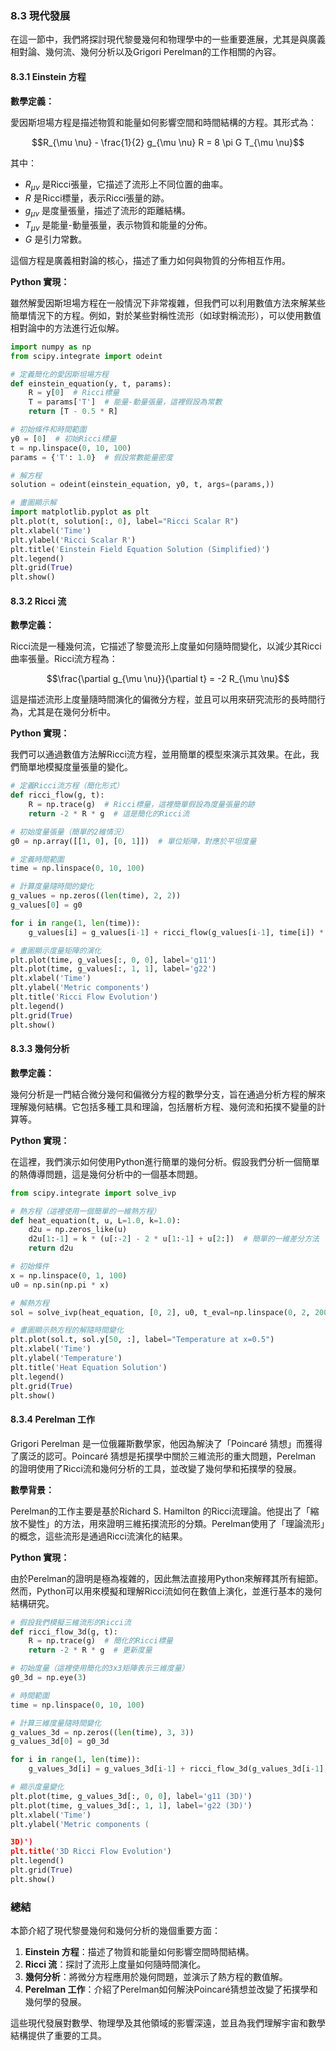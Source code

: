 ### 8.3 現代發展

在這一節中，我們將探討現代黎曼幾何和物理學中的一些重要進展，尤其是與廣義相對論、幾何流、幾何分析以及Grigori Perelman的工作相關的內容。

#### 8.3.1 Einstein 方程

**數學定義：**

愛因斯坦場方程是描述物質和能量如何影響空間和時間結構的方程。其形式為：


```math
R_{\mu \nu} - \frac{1}{2} g_{\mu \nu} R = 8 \pi G T_{\mu \nu}
```

其中：
-  $`R_{\mu \nu}`$  是Ricci張量，它描述了流形上不同位置的曲率。
-  $`R`$  是Ricci標量，表示Ricci張量的跡。
-  $`g_{\mu \nu}`$  是度量張量，描述了流形的距離結構。
-  $`T_{\mu \nu}`$  是能量-動量張量，表示物質和能量的分佈。
-  $`G`$  是引力常數。

這個方程是廣義相對論的核心，描述了重力如何與物質的分佈相互作用。

**Python 實現：**

雖然解愛因斯坦場方程在一般情況下非常複雜，但我們可以利用數值方法來解某些簡單情況下的方程。例如，對於某些對稱性流形（如球對稱流形），可以使用數值相對論中的方法進行近似解。

```python
import numpy as np
from scipy.integrate import odeint

# 定義簡化的愛因斯坦場方程
def einstein_equation(y, t, params):
    R = y[0]  # Ricci標量
    T = params['T']  # 能量-動量張量，這裡假設為常數
    return [T - 0.5 * R]

# 初始條件和時間範圍
y0 = [0]  # 初始Ricci標量
t = np.linspace(0, 10, 100)
params = {'T': 1.0}  # 假設常數能量密度

# 解方程
solution = odeint(einstein_equation, y0, t, args=(params,))

# 畫圖顯示解
import matplotlib.pyplot as plt
plt.plot(t, solution[:, 0], label="Ricci Scalar R")
plt.xlabel('Time')
plt.ylabel('Ricci Scalar R')
plt.title('Einstein Field Equation Solution (Simplified)')
plt.legend()
plt.grid(True)
plt.show()
```

#### 8.3.2 Ricci 流

**數學定義：**

Ricci流是一種幾何流，它描述了黎曼流形上度量如何隨時間變化，以減少其Ricci曲率張量。Ricci流方程為：


```math
\frac{\partial g_{\mu \nu}}{\partial t} = -2 R_{\mu \nu}
```

這是描述流形上度量隨時間演化的偏微分方程，並且可以用來研究流形的長時間行為，尤其是在幾何分析中。

**Python 實現：**

我們可以通過數值方法解Ricci流方程，並用簡單的模型來演示其效果。在此，我們簡單地模擬度量張量的變化。

```python
# 定義Ricci流方程（簡化形式）
def ricci_flow(g, t):
    R = np.trace(g)  # Ricci標量，這裡簡單假設為度量張量的跡
    return -2 * R * g  # 這是簡化的Ricci流

# 初始度量張量（簡單的2維情況）
g0 = np.array([[1, 0], [0, 1]])  # 單位矩陣，對應於平坦度量

# 定義時間範圍
time = np.linspace(0, 10, 100)

# 計算度量隨時間的變化
g_values = np.zeros((len(time), 2, 2))
g_values[0] = g0

for i in range(1, len(time)):
    g_values[i] = g_values[i-1] + ricci_flow(g_values[i-1], time[i]) * (time[i] - time[i-1])

# 畫圖顯示度量矩陣的演化
plt.plot(time, g_values[:, 0, 0], label='g11')
plt.plot(time, g_values[:, 1, 1], label='g22')
plt.xlabel('Time')
plt.ylabel('Metric components')
plt.title('Ricci Flow Evolution')
plt.legend()
plt.grid(True)
plt.show()
```

#### 8.3.3 幾何分析

**數學定義：**

幾何分析是一門結合微分幾何和偏微分方程的數學分支，旨在通過分析方程的解來理解幾何結構。它包括多種工具和理論，包括層析方程、幾何流和拓撲不變量的計算等。

**Python 實現：**

在這裡，我們演示如何使用Python進行簡單的幾何分析。假設我們分析一個簡單的熱傳導問題，這是幾何分析中的一個基本問題。

```python
from scipy.integrate import solve_ivp

# 熱方程（這裡使用一個簡單的一維熱方程）
def heat_equation(t, u, L=1.0, k=1.0):
    d2u = np.zeros_like(u)
    d2u[1:-1] = k * (u[:-2] - 2 * u[1:-1] + u[2:])  # 簡單的一維差分方法
    return d2u

# 初始條件
x = np.linspace(0, 1, 100)
u0 = np.sin(np.pi * x)

# 解熱方程
sol = solve_ivp(heat_equation, [0, 2], u0, t_eval=np.linspace(0, 2, 200))

# 畫圖顯示熱方程的解隨時間變化
plt.plot(sol.t, sol.y[50, :], label="Temperature at x=0.5")
plt.xlabel('Time')
plt.ylabel('Temperature')
plt.title('Heat Equation Solution')
plt.legend()
plt.grid(True)
plt.show()
```

#### 8.3.4 Perelman 工作

Grigori Perelman 是一位俄羅斯數學家，他因為解決了「Poincaré 猜想」而獲得了廣泛的認可。Poincaré 猜想是拓撲學中關於三維流形的重大問題，Perelman 的證明使用了Ricci流和幾何分析的工具，並改變了幾何學和拓撲學的發展。

**數學背景：**

Perelman的工作主要是基於Richard S. Hamilton 的Ricci流理論。他提出了「縮放不變性」的方法，用來證明三維拓撲流形的分類。Perelman使用了「理論流形」的概念，這些流形是通過Ricci流演化的結果。

**Python 實現：**

由於Perelman的證明是極為複雜的，因此無法直接用Python來解釋其所有細節。然而，Python可以用來模擬和理解Ricci流如何在數值上演化，並進行基本的幾何結構研究。

```python
# 假設我們模擬三維流形的Ricci流
def ricci_flow_3d(g, t):
    R = np.trace(g)  # 簡化的Ricci標量
    return -2 * R * g  # 更新度量

# 初始度量（這裡使用簡化的3x3矩陣表示三維度量）
g0_3d = np.eye(3)

# 時間範圍
time = np.linspace(0, 10, 100)

# 計算三維度量隨時間變化
g_values_3d = np.zeros((len(time), 3, 3))
g_values_3d[0] = g0_3d

for i in range(1, len(time)):
    g_values_3d[i] = g_values_3d[i-1] + ricci_flow_3d(g_values_3d[i-1], time[i]) * (time[i] - time[i-1])

# 顯示度量變化
plt.plot(time, g_values_3d[:, 0, 0], label='g11 (3D)')
plt.plot(time, g_values_3d[:, 1, 1], label='g22 (3D)')
plt.xlabel('Time')
plt.ylabel('Metric components (

3D)')
plt.title('3D Ricci Flow Evolution')
plt.legend()
plt.grid(True)
plt.show()
```

### 總結

本節介紹了現代黎曼幾何和幾何分析的幾個重要方面：

1. **Einstein 方程**：描述了物質和能量如何影響空間時間結構。
2. **Ricci 流**：探討了流形上度量如何隨時間演化。
3. **幾何分析**：將微分方程應用於幾何問題，並演示了熱方程的數值解。
4. **Perelman 工作**：介紹了Perelman如何解決Poincaré猜想並改變了拓撲學和幾何學的發展。

這些現代發展對數學、物理學及其他領域的影響深遠，並且為我們理解宇宙和數學結構提供了重要的工具。